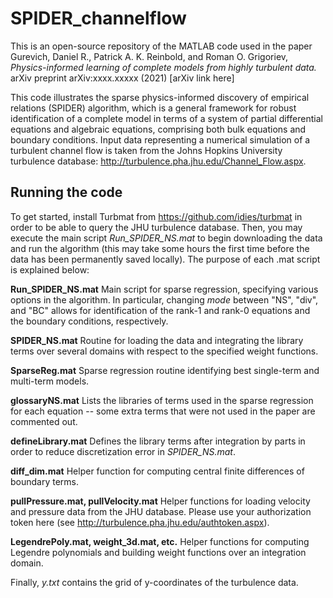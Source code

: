 # SPIDER_channelflow
This is an open-source repository of the MATLAB code used in the paper Gurevich, Daniel R., Patrick A. K. Reinbold, and Roman O. Grigoriev, *Physics-informed learning of complete models from highly turbulent data.* arXiv preprint arXiv:xxxx.xxxxx (2021) [arXiv link here]

This code illustrates the sparse physics-informed discovery of empirical relations (SPIDER) algorithm, which is a general framework for robust identification of a complete model in terms of a system of partial differential equations and algebraic equations, comprising both bulk equations and boundary conditions. Input data representing a numerical simulation of a turbulent channel flow is taken from the Johns Hopkins University turbulence database: http://turbulence.pha.jhu.edu/Channel_Flow.aspx.

## Running the code
To get started, install Turbmat from https://github.com/idies/turbmat in order to be able to query the JHU turbulence database. Then, you may execute the main script *Run_SPIDER_NS.mat* to begin downloading the data and run the algorithm (this may take some hours the first time before the data has been permanently saved locally). The purpose of each .mat script is explained below:

**Run_SPIDER_NS.mat** Main script for sparse regression, specifying various options in the algorithm. In particular, changing *mode* between "NS", "div", and "BC" allows for identification of the rank-1 and rank-0 equations and the boundary conditions, respectively.

**SPIDER_NS.mat** Routine for loading the data and integrating the library terms over several domains with respect to the specified weight functions.

**SparseReg.mat** Sparse regression routine identifying best single-term and multi-term models.

**glossaryNS.mat** Lists the libraries of terms used in the sparse regression for each equation -- some extra terms that were not used in the paper are commented out.

**defineLibrary.mat** Defines the library terms after integration by parts in order to reduce discretization error in *SPIDER_NS.mat*.

**diff_dim.mat** Helper function for computing central finite differences of boundary terms.

**pullPressure.mat, pullVelocity.mat** Helper functions for loading velocity and pressure data from the JHU database. Please use your authorization token here (see http://turbulence.pha.jhu.edu/authtoken.aspx).

**LegendrePoly.mat, weight_3d.mat, etc.** Helper functions for computing Legendre polynomials and building weight functions over an integration domain.

Finally, *y.txt* contains the grid of y-coordinates of the turbulence data.
